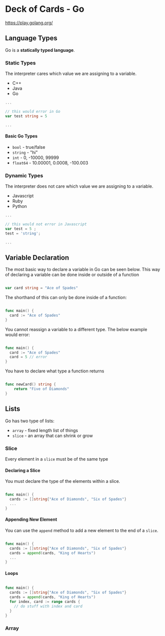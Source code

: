 # Deck of Cards - Go

https://play.golang.org/

## Language Types

Go is a **statically typed language**.

### **Static Types**

The interpreter cares which value we are assigning to a variable.

* C++
* Java
* Go

```go
...

// this would error in Go
var test string = 5 

...
```

#### Basic Go Types

* `bool` - true/false
* `string` - "hi"
* `int` - 0, -10000, 99999
* `float64` - 10.00001, 0.0008, -100.003

### **Dynamic Types**

The interpreter does not care which value we are assigning to a variable.

* Javascript
* Ruby
* Python


```javascript
...

// this would not error in Javascript
var test = 5 ;
test = 'string';

...
```

## Variable Declaration

The most basic way to declare a variable in Go can be seen below. This way of declaring a variable can be done inside or outside of a function

```go

var card string = "Ace of Spades"

```

The shorthand of this can only be done inside of a function:

```go

func main() {
  card := "Ace of Spades"
}

```

You cannot reassign a variable to a different type. The below example would error:

```go

func main() {
  card := "Ace of Spades"
  card = 5 // error
}

```

You have to declare what type a function returns

```go

func newCard() string {
	return "Five of Diamonds"
}

```

## Lists

Go has two type of lists:

* `array` - fixed length list of things
* `slice` - an array that can shrink or grow


### Slice

Every element in a `slice` must be of the same type

#### Declaring a Slice

You must declare the type of the elements within a slice.

```go

func main() {
  cards := []string{"Ace of Diamonds", "Six of Spades"}
  ...
}

```

#### Appending New Element

You can use the `append` method to add a new element to the end of a `slice`.

```go

func main() {
  cards := []string{"Ace of Diamonds", "Six of Spades"}
  cards = append(cards, "King of Hearts")
  ...
}

```

#### Loops

```go

func main() {
  cards := []string{"Ace of Diamonds", "Six of Spades"}
  cards = append(cards, "King of Hearts")
  for index, card := range cards {
    // do stuff with index and card
  }
}

```

### Array

